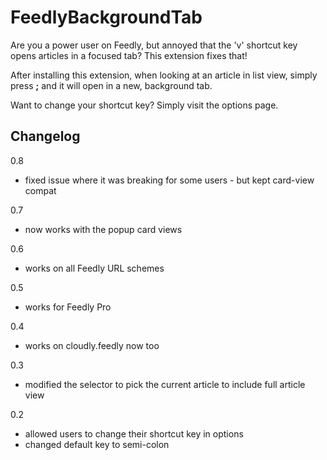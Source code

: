 FeedlyBackgroundTab
===

Are you a power user on Feedly, but annoyed that the 'v' shortcut key opens articles in a focused tab?  This extension fixes that!

After installing this extension, when looking at an article in list view, simply press **;** and it will open in a new, background tab.

Want to change your shortcut key?  Simply visit the options page.

Changelog
---
0.8
* fixed issue where it was breaking for some users - but kept card-view compat

0.7
* now works with the popup card views

0.6
* works on all Feedly URL schemes

0.5
* works for Feedly Pro

0.4
* works on cloudly.feedly now too

0.3
* modified the selector to pick the current article to include full article view

0.2
* allowed users to change their shortcut key in options
* changed default key to semi-colon
